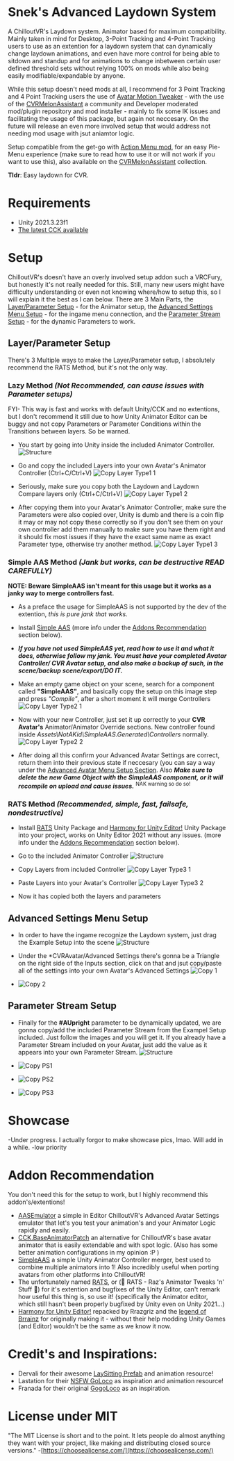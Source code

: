 # Snek's Advanced Laydown System
A ChilloutVR's Laydown system. Animator based for maximum compatibility.
Mainly taken in mind for Desktop, 3-Point Tracking and 4-Point Tracking users to use as an extention for a laydown system that can dynamically change laydown animations, and even have more control for being able to sitdown and standup and for animations to change inbetween certain user defined threshold sets without relying 100% on mods while also being easily modifiable/expandable by anyone.

While this setup doesn't need mods at all, I recommend for 3 Point Tracking and 4 Point Tracking users the use of [Avatar Motion Tweaker](https://github.com/SDraw/ml_mods_cvr/tree/master/ml_amt#avatar-motion-tweaker) - with the use of the [CVRMelonAssistant](https://github.com/knah/CVRMelonAssistant/releases) a community and Developer moderated mod/plugin repository and mod installer - mainly to fix some IK issues and facilitating the usage of this package, but again not neccesary. On the future will release an even more involved setup that would address not needing mod usage with jsut aniamtor logic.

Setup compatible from the get-go with [Action Menu mod](https://github.com/dakyneko/DakyModsCVR/releases), for an easy Pie-Menu experience (make sure to read how to use it or will not work if you want to use this), also available on the [CVRMelonAssistant](https://github.com/knah/CVRMelonAssistant/releases) collection.

**Tldr**: Easy laydown for CVR.

# Requirements
- Unity 2021.3.23f1
- [The latest CCK available](https://developers.abinteractive.net/cck/setup/)

# Setup
ChilloutVR's doesn't have an overly involved setup addon such a VRCFury, but honestly it's not really needed for this. Still, many new users might have difficulty understanding or even not knowing where/how to setup this, so I will explain it the best as I can below. There are 3 Main Parts, the [Layer/Parameter Setup](https://github.com/MachMX/Sneks-Advanced-Laydown-System/tree/main#layerparameter-setup) - for the Animator setup, the [Advanced Settings Menu Setup](https://github.com/MachMX/Sneks-Advanced-Laydown-System/tree/main#advanced-settings-menu-setup) - for the ingame menu connection, and the [Parameter Stream Setup](https://github.com/MachMX/Sneks-Advanced-Laydown-System/tree/main#parameter-stream-setup) - for the dynamic Parameters to work.

## Layer/Parameter Setup
There's 3 Multiple ways to make the Layer/Parameter setup, I absolutely recommend the RATS Method, but it's not the only way.

### Lazy Method ***(Not Recommended, can cause issues with Parameter setups)***
FYI- This way is fast and works with default Unity/CCK and no extentions, but I don't recommend it still due to how Unity Animator Editor can be buggy and not copy Parameters or Parameter Conditions within the Transitions between layers. So be warned.
- You start by going into Unity inside the included Animator Controller. ![Structure](https://github.com/MachMX/Sneks-Advanced-Laydown-System/assets/15898823/c252ada0-6dbf-4393-8d69-5f06c6e60f9f)

- Go and copy the included Layers into your own Avatar's Animator Controller (Ctrl+C/Ctrl+V) ![Copy Layer Type1 1](https://github.com/MachMX/Sneks-Advanced-Laydown-System/assets/15898823/47cdeef0-c476-4165-b0cd-84bddd6dfdc5)

- Seriously, make sure you copy both the Laydown and Laydown Compare layers only (Ctrl+C/Ctrl+V) ![Copy Layer Type1 2](https://github.com/MachMX/Sneks-Advanced-Laydown-System/assets/15898823/7c56e5cb-90a1-4a04-b705-317f902cb85c)

- After copying them into your Avatar's Animator Controller, make sure the Parameters were also copied over, Unity is dumb and there is a coin flip it may or may not copy these correctly so if you don't see them on your own controller add them manually to make sure you have them right and it should fix most issues if they have the exact same name as exact Parameter type, otherwise try another method. ![Copy Layer Type1 3](https://github.com/MachMX/Sneks-Advanced-Laydown-System/assets/15898823/c81aa1b0-65b4-4f6b-ae87-9037b1b52795)



### Simple AAS Method ***(Jank but works, can be destructive READ CAREFULLY)***
**NOTE: Beware SimpleAAS isn't meant for this usage but it works as a janky way to merge controllers fast.**
- As a preface the usage for SimpleAAS is not supported by the dev of the extention, *this is pure jank that works*.
- Install [Simple AAS](https://github.com/NotAKidOnSteam/SimpleAAS/) (more info under the [Addons Recommendation](https://github.com/MachMX/Sneks-Advanced-Laydown-System/tree/main#addon-recommendation) section below).
- **_If you have not used SimpleAAS yet, read how to use it and what it does, otherwise follow my jank. You must have your completed Avatar Controller/ CVR Avatar setup, and also make a backup of such, in the scene/backup scene/export/DO IT._**
- Make an empty game object on your scene, search for a component called **"SimpleAAS"**, and basically copy the setup on this image step and press *"Compile"*, after a short moment it will merge Controllers ![Copy Layer Type2 1](https://github.com/MachMX/Sneks-Advanced-Laydown-System/assets/15898823/7cad7b18-9cc3-47b1-80f1-d189e911cb75)

- Now with your new Controller, just set it up correctly to your **CVR Avatar's** Animator/Animator Override sections. New controller found inside *Assets\NotAKid\SimpleAAS.Generated\Controllers* normally. ![Copy Layer Type2 2](https://github.com/MachMX/Sneks-Advanced-Laydown-System/assets/15898823/22430e61-7c6e-4dc2-a460-429d783c5e7b)

- After doing all this confirm your Advanced Avatar Settings are correct, return them into their previous state if neccesary (you can say a way under the [Advanced Avatar Menu Setup Section](https://github.com/MachMX/Sneks-Advanced-Laydown-System/tree/main#advanced-settings-menu-setup). Also ***Make sure to delete the new Game Object with the SimpleAAS component, or it will recompile on upload and cause issues.*** <sup>NAK warning so do so!</sup>


### RATS Method ***(Recommended, simple, fast, failsafe, nondestructive)***
- Install [RATS](https://github.com/rrazgriz/RATS/releases) Unity Package and [Harmony for Unity Editor!](https://github.com/rrazgriz/harmony-vpm/releases/) Unity Package into your project, works on Unity Editor 2021 without any issues. (more info under the [Addons Recommendation](https://github.com/MachMX/Sneks-Advanced-Laydown-System/tree/main#addon-recommendation) section below).

- Go to the included Animator Controller ![Structure](https://github.com/MachMX/Sneks-Advanced-Laydown-System/assets/15898823/c252ada0-6dbf-4393-8d69-5f06c6e60f9f)

- Copy Layers from included Controller ![Copy Layer Type3 1](https://github.com/MachMX/Sneks-Advanced-Laydown-System/assets/15898823/04ea8414-7433-4bc7-be45-313d3b938124)

- Paste Layers into your Avatar's Controller ![Copy Layer Type3 2](https://github.com/MachMX/Sneks-Advanced-Laydown-System/assets/15898823/e360a22e-3427-4a2a-8bb6-e87f21f85226)

- Now it has copied both the layers and parameters

## Advanced Settings Menu Setup
- In order to have the ingame recognize the Laydown system, just drag the Example Setup into the scene ![Structure](https://github.com/MachMX/Sneks-Advanced-Laydown-System/assets/15898823/c252ada0-6dbf-4393-8d69-5f06c6e60f9f)

- Under the *CVRAvatar/Advanced Settings there's gonna be a Triangle on the right side of the Inputs section, click on that and jsut copy/paste all of the settings into your own Avatar's Advanced Settings ![Copy 1](https://github.com/MachMX/Sneks-Advanced-Laydown-System/assets/15898823/27bf9e1a-32d0-4b60-981b-eb515a6d0e28)

- ![Copy 2](https://github.com/MachMX/Sneks-Advanced-Laydown-System/assets/15898823/3f0ec90c-110a-4d6b-a8de-29627b57ceae)


## Parameter Stream Setup
- Finally for the **#AUpright** parameter to be dynamically updated, we are gonna copy/add the included Parameter Stream from the Exampel Setup included. Just follow the images and you will get it. If you already have a Parameter Stream included on your Avatar, just add the value as it appears into your own Parameter Stream. ![Structure](https://github.com/MachMX/Sneks-Advanced-Laydown-System/assets/15898823/c252ada0-6dbf-4393-8d69-5f06c6e60f9f)
- ![Copy PS1](https://github.com/MachMX/Sneks-Advanced-Laydown-System/assets/15898823/c8c0ee64-c4c0-4533-91b3-aa973eafe3b0)

- ![Copy PS2](https://github.com/MachMX/Sneks-Advanced-Laydown-System/assets/15898823/e6932562-ecb0-42f6-afbf-52be419e29b2)

- ![Copy PS3](https://github.com/MachMX/Sneks-Advanced-Laydown-System/assets/15898823/3243c8de-1480-43ce-82f7-452f3fa80066)

# Showcase
-Under progress. I actually forgor to make showcase pics, lmao. Will add in a while. -low priority

# Addon Recommendation
You don't need this for the setup to work, but I highly recommend this addon's/extentions!

- [AASEmulator](https://github.com/NotAKidOnSteam/AASEmulator/) a simple in Editor ChilloutVR's Advanced Avatar Settings emulator that let's you test your animation's and your Animator Logic rapidly and easily.
- [CCK.BaseAnimatorPatch](https://github.com/NotAKidOnSteam/CCK.BaseAnimatorPatch) an alternative for ChilloutVR's base avatar animator that is easily extendable and with spot logic. (Also has some better animation configurations in my opinion :P )
- [SimpleAAS](https://github.com/NotAKidOnSteam/SimpleAAS/) a simple Unity Animator Controller merger, best used to combine multiple animators into 1! Also incredibly useful when porting avatars from other platforms into ChilloutVR!
- The unfortunately named [RATS](https://github.com/rrazgriz/RATS/releases), or (🐀 RATS - Raz's Animator Tweaks 'n' Stuff 🧀) for it's extention and bugfixes of the Unity Editor, can't remark how useful this thing is, so use it! (specifically the Animator editor, which still hasn't been properly bugfixed by Unity even on Unity 2021...)
- [Harmony for Unity Editor!](https://github.com/rrazgriz/harmony-vpm/releases/) repacked by Rrazgriz and the [legend of Brrainz](https://github.com/pardeike/Harmony) for originally making it - without their help modding Unity Games (and Editor) wouldn't be the same as we know it now.


# Credit's and Inspirations:

- Dervali for their awesome [LaySitting Prefab](https://github.com/Dervali-git/VRC-Tips/blob/main/LaySittingPrefab.md) and animation resource!
- Lastation for their [NSFW GoLoco](https://github.com/LastationVRChat/NSFW-GoLoco) as inspiration and animation resource!
- Franada for their original [GogoLoco](https://github.com/Franada/gogoloco/releases) as an inspiration.

# License under MIT
"The MIT License is short and to the point. It lets people do almost anything they want with your project, like making and distributing closed source versions." -[https://choosealicense.com/](https://choosealicense.com/)

